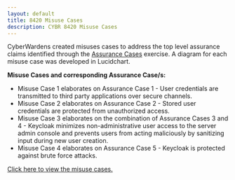 ```yaml
---
layout: default
title: 8420 Misuse Cases
description: CYBR 8420 Misuse Cases
---
```


CyberWardens created misuses cases to address the top level assurance claims identified through the <a href="https://daniellucier.github.io/CYBER8420-SemesterProject/misc/pages/AssuranceCases.html">Assurance Cases</a> exercise. A diagram for each misuse case was developed in Lucidchart. 

**Misuse Cases and corresponding Assurance Case/s:**
<ul>
  <li>Misuse Case 1 elaborates on Assurance Case 1 - User credentials are transmitted to third party applications over secure channels.</li>
  <li>Misuse Case 2 elaborates on Assurance Case 2 - Stored user credentials are protected from unauthorized access.</li>
  <li>Misuse Case 3 elaborates on the combination of Assurance Cases 3 and 4 - Keycloak minimizes non-administrative user access to the server admin console and prevents users from acting maliciously by sanitizing input during new user creation.</li>
  <li>Misuse Case 4 elaborates on Assurance Case 5 - Keycloak is protected against brute force attacks.</li>
</ul>

<a href="https://www.lucidchart.com/documents/view/e31604af-862d-434b-a74c-e7850cc35a5d">Click here to view the misuse cases.</a>
